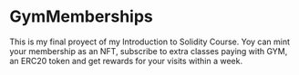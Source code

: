 # GymMemberships
This is my final proyect of my Introduction to Solidity Course. Yoy can mint your membership as an NFT, subscribe to extra classes paying with GYM, an ERC20 token and get rewards for your visits within a week.
